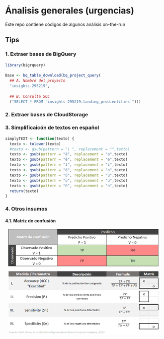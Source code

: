 # Ánalisis generales (urgencias)

Este repo contiene códigos de algunos análisis on-the-run

## Tips

### 1. Extraer bases de BigQuery

``` r
library(bigrquery)

Base <- bq_table_download(bq_project_query(
  ## A. Nombre del proyecto
  "insights-295219",
  
  ## B. Consulta SQL
  ("SELECT * FROM `insights-295219.landing_prod.entities`"))) 
```

### 2. Extraer bases de CloudStorage

### 3. Simplificaicón de textos en español

``` r
simplyTEXT <- function(texto) {
  texto <- tolower(texto)
  #texto <- gsub(pattern = "\ ", replacement = "",texto)
  texto <- gsub(pattern = "á", replacement = "a",texto)
  texto <- gsub(pattern = "é", replacement = "e",texto)
  texto <- gsub(pattern = "í", replacement = "i",texto)
  texto <- gsub(pattern = "ó", replacement = "o",texto)
  texto <- gsub(pattern = "ú", replacement = "u",texto)
  texto <- gsub(pattern = "ü", replacement = "u",texto)
  texto <- gsub(pattern = "ñ", replacement = "n",texto)
  return(texto)
}
```

### 4. Otros insumos

#### 4.1. Matriz de confusión

<p align="center">
<img src="0. insumos/matriz_confusion.png" width="484"/>
</p>
